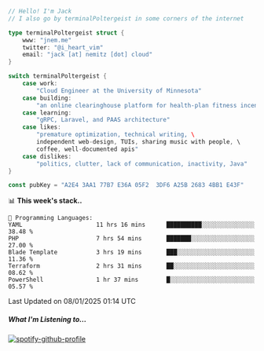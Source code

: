 ```go
// Hello! I'm Jack
// I also go by terminalPoltergeist in some corners of the internet

type terminalPoltergeist struct {
    www: "jnem.me"
    twitter: "@i_heart_vim"
    email: "jack [at] nemitz [dot] cloud"
}

switch terminalPoltergeist {
    case work:
        "Cloud Engineer at the University of Minnesota"
    case building:
        "an online clearinghouse platform for health-plan fitness incentive programs"
    case learning:
        "gRPC, Laravel, and PAAS architecture"
    case likes:
        "premature optimization, technical writing, \
        independent web-design, TUIs, sharing music with people, \
        coffee, well-documented apis"
    case dislikes:
        "politics, clutter, lack of communication, inactivity, Java"
}

const pubKey = "A2E4 3AA1 77B7 E36A 05F2  3DF6 A25B 2683 4BB1 E43F"
```

<!--START_SECTION:waka-->
📊 **This week's stack..** 

```text
💬 Programming Languages: 
YAML                     11 hrs 16 mins      ██████████░░░░░░░░░░░░░░░   38.48 % 
PHP                      7 hrs 54 mins       ███████░░░░░░░░░░░░░░░░░░   27.00 % 
Blade Template           3 hrs 19 mins       ███░░░░░░░░░░░░░░░░░░░░░░   11.36 % 
Terraform                2 hrs 31 mins       ██░░░░░░░░░░░░░░░░░░░░░░░   08.62 % 
PowerShell               1 hr 37 mins        █░░░░░░░░░░░░░░░░░░░░░░░░   05.57 % 
```


 Last Updated on 08/01/2025 01:14 UTC
<!--END_SECTION:waka-->

##### What I'm Listening to...

[![spotify-github-profile](https://jnem.me/listening-item?maxAge=2592000)](https://jnem.me/listening)
